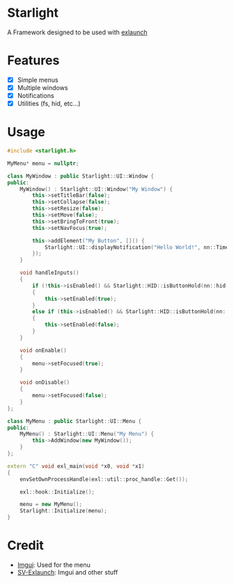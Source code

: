 # Starlight
A Framework designed to be used with [exlaunch](https://github.com/shadowninja108/exlaunch)

# Features
- [x] Simple menus
- [x] Multiple windows 
- [x] Notifications
- [x] Utilities (fs, hid, etc...)

# Usage
```cpp
#include <starlight.h>

MyMenu* menu = nullptr;

class MyWindow : public Starlight::UI::Window {
public:
    MyWindow() : Starlight::UI::Window("My Window") {
        this->setTitleBar(false);
        this->setCollapse(false);
        this->setResize(false);
        this->setMove(false);
        this->setBringToFront(true);
        this->setNavFocus(true);

        this->addElement("My Button", []() {
            Starlight::UI::displayNotification("Hello World!", nn::TimeSpan::FromMilliSeconds(2500));
        });
    }

    void handleInputs()
    {
        if (!this->isEnabled() && Starlight::HID::isButtonHold(nn::hid::NpadButton::ZL) && Starlight::HID::isButtonHold(nn::hid::NpadButton::ZR))
        {
            this->setEnabled(true);
        }
        else if (this->isEnabled() && Starlight::HID::isButtonHold(nn::hid::NpadButton::B))
        {
            this->setEnabled(false);
        }
    }

    void onEnable()
    {
        menu->setFocused(true);
    }

    void onDisable()
    {
        menu->setFocused(false);
    }
};

class MyMenu : public Starlight::UI::Menu {
public:
    MyMenu() : Starlight::UI::Menu("My Menu") {
        this->AddWindow(new MyWindow());
    }
};

extern "C" void exl_main(void *x0, void *x1)
{
    envSetOwnProcessHandle(exl::util::proc_handle::Get());

    exl::hook::Initialize();

    menu = new MyMenu();
    Starlight::Initialize(menu);
}

```

# Credit
- [Imgui](https://github.com/ocornut/imgui): Used for the menu
- [SV-Exlaunch](https://github.com/Martmists-GH/SV-Exlaunch/): Imgui and other stuff